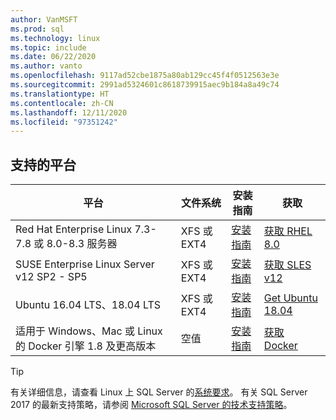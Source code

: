 ```yaml
---
author: VanMSFT
ms.prod: sql
ms.technology: linux
ms.topic: include
ms.date: 06/22/2020
ms.author: vanto
ms.openlocfilehash: 9117ad52cbe1875a80ab129cc45f4f0512563e3e
ms.sourcegitcommit: 2991ad5324601c8618739915aec9b184a8a49c74
ms.translationtype: HT
ms.contentlocale: zh-CN
ms.lasthandoff: 12/11/2020
ms.locfileid: "97351242"
---
```

## <a name="supported-platforms"></a>支持的平台

| 平台 | 文件系统 | 安装指南 | 获取 |
|-----|-----|-----|-----|
| Red Hat Enterprise Linux 7.3-7.8 或 8.0-8.3 服务器 | XFS 或 EXT4 | [安装指南](../linux/quickstart-install-connect-red-hat.md) | [获取 RHEL 8.0](https://access.redhat.com/products/red-hat-enterprise-linux/evaluation) |
| SUSE Enterprise Linux Server v12 SP2 - SP5 | XFS 或 EXT4 | [安装指南](../linux/quickstart-install-connect-suse.md) | [获取 SLES v12](https://www.suse.com/products/server) |
| Ubuntu 16.04 LTS、18.04 LTS | XFS 或 EXT4 | [安装指南](../linux/quickstart-install-connect-ubuntu.md) | [Get Ubuntu 18.04](http://releases.ubuntu.com/bionic/) |
| 适用于 Windows、Mac 或 Linux 的 Docker 引擎 1.8 及更高版本 | 空值 | [安装指南](../linux/quickstart-install-connect-docker.md) | [获取 Docker](https://www.docker.com/get-started) |

> [!TIP]
> 有关详细信息，请查看 Linux 上 SQL Server 的[系统要求](../linux/sql-server-linux-setup.md#system)。 有关 SQL Server 2017 的最新支持策略，请参阅 [Microsoft SQL Server 的技术支持策略](https://support.microsoft.com/help/4047326/support-policy-for-microsoft-sql-server)。